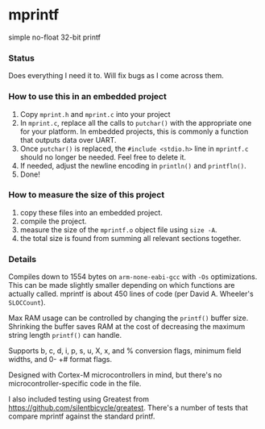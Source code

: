 # mprintf
simple no-float 32-bit printf

### Status 
Does everything I need it to. Will fix bugs as I come across them.

### How to use this in an embedded project
1. Copy `mprint.h` and `mprint.c` into your project
2. In `mprint.c`, replace all the calls to `putchar()` with the appropriate one for your platform. In embedded projects, this is commonly a function that outputs data over UART.
3. Once `putchar()` is replaced, the `#include <stdio.h>` line in `mprintf.c` should no longer be needed. Feel free to delete it.
4. If needed, adjust the newline encoding in `println()` and `printfln()`.
5. Done!

### How to measure the size of this project
1. copy these files into an embedded project.
2. compile the project.
3. measure the size of the `mprintf.o` object file using `size -A`.
4. the total size is found from summing all relevant sections together.


### Details
Compiles down to 1554 bytes on `arm-none-eabi-gcc` with `-Os` optimizations. This can be made slightly smaller depending on which functions are actually called.
mprintf is about 450 lines of code (per David A. Wheeler's `SLOCCount`).

Max RAM usage can be controlled by changing the `printf()` buffer size. Shrinking the buffer saves RAM at the cost of decreasing the maximum string length `printf()` can handle.

Supports b, c, d, i, p, s, u, X, x, and % conversion flags, minimum field widths, and 0- +# format flags.

Designed with Cortex-M microcontrollers in mind, but there's no microcontroller-specific code in the file.

I also included testing using Greatest from https://github.com/silentbicycle/greatest. There's a number of tests that compare mprintf against the standard printf.
